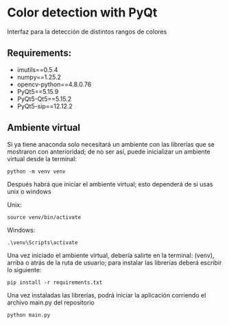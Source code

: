 # Color detection with PyQt

Interfaz para la detección de distintos rangos de colores

## Requirements:

* imutils==0.5.4
* numpy==1.25.2
* opencv-python==4.8.0.76
* PyQt5==5.15.9
* PyQt5-Qt5==5.15.2
* PyQt5-sip==12.12.2

## Ambiente virtual

Si ya tiene anaconda solo necesitará un ambiente con las librerías que se mostraron con anterioridad; de no ser así, puede inicializar un ambiente virtual desde la terminal:

```Shell
python -m venv venv
```

Después habrá que iniciar el ambiente virtual; esto dependerá de si usas unix o windows

Unix:

```Shell
source venv/bin/activate
```

Windows:

```Shell
.\venv\Scripts\activate
```
Una vez iniciado el ambiente virtual, debería salirte en la terminal: (venv), arriba o atrás de la ruta de usuario; para instalar las librerías deberá escribir lo siguiente:

```Shell
pip install -r requirements.txt
```

Una vez instaladas las librerías, podrá iniciar la aplicación corriendo el archivo main.py del repositorio

```Shell
python main.py
```
